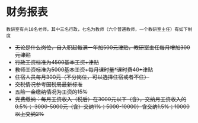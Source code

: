 # 财务报表
````
教研室有共10名老师，其中三名行政，七名为教师（六个普通教师，一个教研室主任）有如下制度
````
- ~~无论是什么岗位，自入职起每满一年加500元津贴，教研室主任每月增加300元津贴~~
- ~~行政工资标准为4500基本工资+津贴~~
- ~~教师工资标准为5000基本工资+每月课时量*课时费40+津贴~~
- ~~住宿人员每月300元（不分岗位，可以选择住宿或者不住）~~
- ~~交税情况参考国税局最新标准~~
- ~~五险一金缴纳情况为工资的15%~~
- ~~党费缴纳：每月工资收入（税后）在3000元以下（含），交纳月工资收入的0.5%；
    3000-5000元（含）交纳1%；5000-10000）含交纳1.5%；10000以上交纳2%~~

